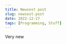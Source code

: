```yaml
---
title: Newsest post
slug: newsest-post
date: 2022-12-27
tags: [Programming, Stuff]
---
```


Very new
